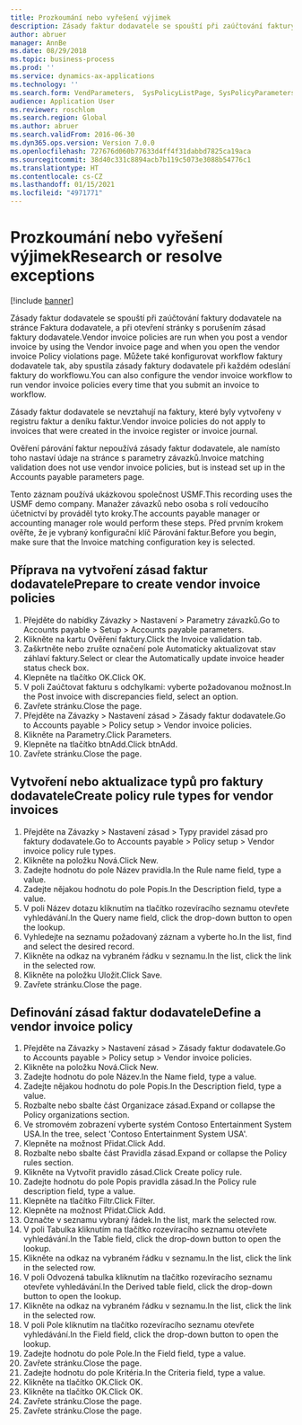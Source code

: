 ```yaml
---
title: Prozkoumání nebo vyřešení výjimek
description: Zásady faktur dodavatele se spouští při zaúčtování faktury dodavatele na stránce Faktura dodavatele, a při otevření stránky s porušením zásad faktury dodavatele.
author: abruer
manager: AnnBe
ms.date: 08/29/2018
ms.topic: business-process
ms.prod: ''
ms.service: dynamics-ax-applications
ms.technology: ''
ms.search.form: VendParameters,  SysPolicyListPage, SysPolicyParameters, SysPolicySourceDocumentRuleType, SysPolicy, SysPolicySourceDocumentRule, SysQueryForm, SysQueryTableLookUp, SysQueryPrefixLookUp, SysQueryFieldLookUp
audience: Application User
ms.reviewer: roschlom
ms.search.region: Global
ms.author: abruer
ms.search.validFrom: 2016-06-30
ms.dyn365.ops.version: Version 7.0.0
ms.openlocfilehash: 727676d060b77633d4ff4f31dabbd7825ca19aca
ms.sourcegitcommit: 38d40c331c8894acb7b119c5073e3088b54776c1
ms.translationtype: HT
ms.contentlocale: cs-CZ
ms.lasthandoff: 01/15/2021
ms.locfileid: "4971771"
---
```

# <a name="research-or-resolve-exceptions"></a><span data-ttu-id="fbea6-103">Prozkoumání nebo vyřešení výjimek</span><span class="sxs-lookup"><span data-stu-id="fbea6-103">Research or resolve exceptions</span></span>

[!include [banner](../../includes/banner.md)]

<span data-ttu-id="fbea6-104">Zásady faktur dodavatele se spouští při zaúčtování faktury dodavatele na stránce Faktura dodavatele, a při otevření stránky s porušením zásad faktury dodavatele.</span><span class="sxs-lookup"><span data-stu-id="fbea6-104">Vendor invoice policies are run when you post a vendor invoice by using the Vendor invoice page and when you open the vendor invoice Policy violations page.</span></span> <span data-ttu-id="fbea6-105">Můžete také konfigurovat workflow faktury dodavatele tak, aby spustila zásady faktury dodavatele při každém odeslání faktury do workflowu.</span><span class="sxs-lookup"><span data-stu-id="fbea6-105">You can also configure the vendor invoice workflow to run vendor invoice policies every time that you submit an invoice to workflow.</span></span> 

<span data-ttu-id="fbea6-106">Zásady faktur dodavatele se nevztahují na faktury, které byly vytvořeny v registru faktur a deníku faktur.</span><span class="sxs-lookup"><span data-stu-id="fbea6-106">Vendor invoice policies do not apply to invoices that were created in the invoice register or invoice journal.</span></span> 

<span data-ttu-id="fbea6-107">Ověření párování faktur nepoužívá zásady faktur dodavatele, ale namísto toho nastaví údaje na stránce s parametry závazků.</span><span class="sxs-lookup"><span data-stu-id="fbea6-107">Invoice matching validation does not use vendor invoice policies, but is instead set up in the Accounts payable parameters page.</span></span>

<span data-ttu-id="fbea6-108">Tento záznam používá ukázkovou společnost USMF.</span><span class="sxs-lookup"><span data-stu-id="fbea6-108">This recording uses the USMF demo company.</span></span> <span data-ttu-id="fbea6-109">Manažer závazků nebo osoba s rolí vedoucího účetnictví by prováděl tyto kroky.</span><span class="sxs-lookup"><span data-stu-id="fbea6-109">The accounts payable manager or accounting manager role would perform these steps.</span></span> <span data-ttu-id="fbea6-110">Před prvním krokem ověřte, že je vybraný konfigurační klíč Párování faktur.</span><span class="sxs-lookup"><span data-stu-id="fbea6-110">Before you begin, make sure that the Invoice matching configuration key is selected.</span></span>


## <a name="prepare-to-create-vendor-invoice-policies"></a><span data-ttu-id="fbea6-111">Příprava na vytvoření zásad faktur dodavatele</span><span class="sxs-lookup"><span data-stu-id="fbea6-111">Prepare to create vendor invoice policies</span></span>
1. <span data-ttu-id="fbea6-112">Přejděte do nabídky Závazky > Nastavení > Parametry závazků.</span><span class="sxs-lookup"><span data-stu-id="fbea6-112">Go to Accounts payable > Setup > Accounts payable parameters.</span></span>
2. <span data-ttu-id="fbea6-113">Klikněte na kartu Ověření faktury.</span><span class="sxs-lookup"><span data-stu-id="fbea6-113">Click the Invoice validation tab.</span></span>
3. <span data-ttu-id="fbea6-114">Zaškrtněte nebo zrušte označení pole Automaticky aktualizovat stav záhlaví faktury.</span><span class="sxs-lookup"><span data-stu-id="fbea6-114">Select or clear the Automatically update invoice header status check box.</span></span>
4. <span data-ttu-id="fbea6-115">Klepněte na tlačítko OK.</span><span class="sxs-lookup"><span data-stu-id="fbea6-115">Click OK.</span></span>
5. <span data-ttu-id="fbea6-116">V poli Zaúčtovat fakturu s odchylkami: vyberte požadovanou možnost.</span><span class="sxs-lookup"><span data-stu-id="fbea6-116">In the Post invoice with discrepancies field, select an option.</span></span>
6. <span data-ttu-id="fbea6-117">Zavřete stránku.</span><span class="sxs-lookup"><span data-stu-id="fbea6-117">Close the page.</span></span>
7. <span data-ttu-id="fbea6-118">Přejděte na Závazky > Nastavení zásad > Zásady faktur dodavatele.</span><span class="sxs-lookup"><span data-stu-id="fbea6-118">Go to Accounts payable > Policy setup > Vendor invoice policies.</span></span>
8. <span data-ttu-id="fbea6-119">Klikněte na Parametry.</span><span class="sxs-lookup"><span data-stu-id="fbea6-119">Click Parameters.</span></span>
9. <span data-ttu-id="fbea6-120">Klepněte na tlačítko btnAdd.</span><span class="sxs-lookup"><span data-stu-id="fbea6-120">Click btnAdd.</span></span>
10. <span data-ttu-id="fbea6-121">Zavřete stránku.</span><span class="sxs-lookup"><span data-stu-id="fbea6-121">Close the page.</span></span>

## <a name="create-policy-rule-types-for-vendor-invoices"></a><span data-ttu-id="fbea6-122">Vytvoření nebo aktualizace typů pro faktury dodavatele</span><span class="sxs-lookup"><span data-stu-id="fbea6-122">Create policy rule types for vendor invoices</span></span>
1. <span data-ttu-id="fbea6-123">Přejděte na Závazky > Nastavení zásad > Typy pravidel zásad pro faktury dodavatele.</span><span class="sxs-lookup"><span data-stu-id="fbea6-123">Go to Accounts payable > Policy setup > Vendor invoice policy rule types.</span></span>
2. <span data-ttu-id="fbea6-124">Klikněte na položku Nová.</span><span class="sxs-lookup"><span data-stu-id="fbea6-124">Click New.</span></span>
3. <span data-ttu-id="fbea6-125">Zadejte hodnotu do pole Název pravidla.</span><span class="sxs-lookup"><span data-stu-id="fbea6-125">In the Rule name field, type a value.</span></span>
4. <span data-ttu-id="fbea6-126">Zadejte nějakou hodnotu do pole Popis.</span><span class="sxs-lookup"><span data-stu-id="fbea6-126">In the Description field, type a value.</span></span>
5. <span data-ttu-id="fbea6-127">V poli Název dotazu kliknutím na tlačítko rozevíracího seznamu otevřete vyhledávání.</span><span class="sxs-lookup"><span data-stu-id="fbea6-127">In the Query name field, click the drop-down button to open the lookup.</span></span>
6. <span data-ttu-id="fbea6-128">Vyhledejte na seznamu požadovaný záznam a vyberte ho.</span><span class="sxs-lookup"><span data-stu-id="fbea6-128">In the list, find and select the desired record.</span></span>
7. <span data-ttu-id="fbea6-129">Klikněte na odkaz na vybraném řádku v seznamu.</span><span class="sxs-lookup"><span data-stu-id="fbea6-129">In the list, click the link in the selected row.</span></span>
8. <span data-ttu-id="fbea6-130">Klikněte na položku Uložit.</span><span class="sxs-lookup"><span data-stu-id="fbea6-130">Click Save.</span></span>
9. <span data-ttu-id="fbea6-131">Zavřete stránku.</span><span class="sxs-lookup"><span data-stu-id="fbea6-131">Close the page.</span></span>

## <a name="define-a-vendor-invoice-policy"></a><span data-ttu-id="fbea6-132">Definování zásad faktur dodavatele</span><span class="sxs-lookup"><span data-stu-id="fbea6-132">Define a vendor invoice policy</span></span>
1. <span data-ttu-id="fbea6-133">Přejděte na Závazky > Nastavení zásad > Zásady faktur dodavatele.</span><span class="sxs-lookup"><span data-stu-id="fbea6-133">Go to Accounts payable > Policy setup > Vendor invoice policies.</span></span>
2. <span data-ttu-id="fbea6-134">Klikněte na položku Nová.</span><span class="sxs-lookup"><span data-stu-id="fbea6-134">Click New.</span></span>
3. <span data-ttu-id="fbea6-135">Zadejte hodnotu do pole Název.</span><span class="sxs-lookup"><span data-stu-id="fbea6-135">In the Name field, type a value.</span></span>
4. <span data-ttu-id="fbea6-136">Zadejte nějakou hodnotu do pole Popis.</span><span class="sxs-lookup"><span data-stu-id="fbea6-136">In the Description field, type a value.</span></span>
5. <span data-ttu-id="fbea6-137">Rozbalte nebo sbalte část Organizace zásad.</span><span class="sxs-lookup"><span data-stu-id="fbea6-137">Expand or collapse the Policy organizations section.</span></span>
6. <span data-ttu-id="fbea6-138">Ve stromovém zobrazení vyberte systém Contoso Entertainment System USA.</span><span class="sxs-lookup"><span data-stu-id="fbea6-138">In the tree, select 'Contoso Entertainment System USA'.</span></span>
7. <span data-ttu-id="fbea6-139">Klepněte na možnost Přidat.</span><span class="sxs-lookup"><span data-stu-id="fbea6-139">Click Add.</span></span>
8. <span data-ttu-id="fbea6-140">Rozbalte nebo sbalte část Pravidla zásad.</span><span class="sxs-lookup"><span data-stu-id="fbea6-140">Expand or collapse the Policy rules section.</span></span>
9. <span data-ttu-id="fbea6-141">Klikněte na Vytvořit pravidlo zásad.</span><span class="sxs-lookup"><span data-stu-id="fbea6-141">Click Create policy rule.</span></span>
10. <span data-ttu-id="fbea6-142">Zadejte hodnotu do pole Popis pravidla zásad.</span><span class="sxs-lookup"><span data-stu-id="fbea6-142">In the Policy rule description field, type a value.</span></span>
11. <span data-ttu-id="fbea6-143">Klepněte na tlačítko Filtr.</span><span class="sxs-lookup"><span data-stu-id="fbea6-143">Click Filter.</span></span>
12. <span data-ttu-id="fbea6-144">Klepněte na možnost Přidat.</span><span class="sxs-lookup"><span data-stu-id="fbea6-144">Click Add.</span></span>
13. <span data-ttu-id="fbea6-145">Označte v seznamu vybraný řádek.</span><span class="sxs-lookup"><span data-stu-id="fbea6-145">In the list, mark the selected row.</span></span>
14. <span data-ttu-id="fbea6-146">V poli Tabulka kliknutím na tlačítko rozevíracího seznamu otevřete vyhledávání.</span><span class="sxs-lookup"><span data-stu-id="fbea6-146">In the Table field, click the drop-down button to open the lookup.</span></span>
15. <span data-ttu-id="fbea6-147">Klikněte na odkaz na vybraném řádku v seznamu.</span><span class="sxs-lookup"><span data-stu-id="fbea6-147">In the list, click the link in the selected row.</span></span>
16. <span data-ttu-id="fbea6-148">V poli Odvozená tabulka kliknutím na tlačítko rozevíracího seznamu otevřete vyhledávání.</span><span class="sxs-lookup"><span data-stu-id="fbea6-148">In the Derived table field, click the drop-down button to open the lookup.</span></span>
17. <span data-ttu-id="fbea6-149">Klikněte na odkaz na vybraném řádku v seznamu.</span><span class="sxs-lookup"><span data-stu-id="fbea6-149">In the list, click the link in the selected row.</span></span>
18. <span data-ttu-id="fbea6-150">V poli Pole kliknutím na tlačítko rozevíracího seznamu otevřete vyhledávání.</span><span class="sxs-lookup"><span data-stu-id="fbea6-150">In the Field field, click the drop-down button to open the lookup.</span></span>
19. <span data-ttu-id="fbea6-151">Zadejte hodnotu do pole Pole.</span><span class="sxs-lookup"><span data-stu-id="fbea6-151">In the Field field, type a value.</span></span>
20. <span data-ttu-id="fbea6-152">Zavřete stránku.</span><span class="sxs-lookup"><span data-stu-id="fbea6-152">Close the page.</span></span>
21. <span data-ttu-id="fbea6-153">Zadejte hodnotu do pole Kritéria.</span><span class="sxs-lookup"><span data-stu-id="fbea6-153">In the Criteria field, type a value.</span></span>
22. <span data-ttu-id="fbea6-154">Klikněte na tlačítko OK.</span><span class="sxs-lookup"><span data-stu-id="fbea6-154">Click OK.</span></span>
23. <span data-ttu-id="fbea6-155">Klikněte na tlačítko OK.</span><span class="sxs-lookup"><span data-stu-id="fbea6-155">Click OK.</span></span>
24. <span data-ttu-id="fbea6-156">Zavřete stránku.</span><span class="sxs-lookup"><span data-stu-id="fbea6-156">Close the page.</span></span>
25. <span data-ttu-id="fbea6-157">Zavřete stránku.</span><span class="sxs-lookup"><span data-stu-id="fbea6-157">Close the page.</span></span>

